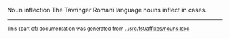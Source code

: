 Noun inflection
The Tavringer Romani language nouns inflect in cases.



* * *
<small>This (part of) documentation was generated from [../src/fst/affixes/nouns.lexc](http://github.com/giellalt/lang-rmu/blob/main/../src/fst/affixes/nouns.lexc)</small>